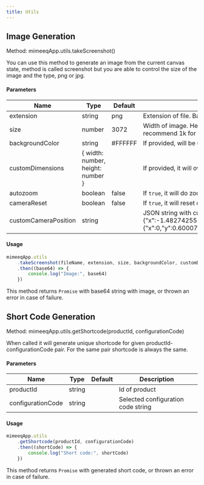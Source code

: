 ```yaml
---
title: Utils
---
```


## Image Generation

Method: mimeeqApp.utils.takeScreenshot()

You can use this method to generate an image from the current canvas state, method is called screenshot but you are able to control the size of the image and the type, png or jpg.

#### Parameters

| Name                 | Type                              | Default | Description                                                                                                                                                                                                                                                    |
| -------------------- | --------------------------------- | ------- | -------------------------------------------------------------------------------------------------------------------------------------------------------------------------------------------------------------------------------------------------------------- |
| extension            | string                            | png     | Extension of file. Based on that image has set proper MimeType. Accepts only png, jpg and jpeg.                                                                                                                                                                |
| size                 | number                            | 3072    | Width of image. Height will be set automatically based on canvas aspect ratio. On iOS powered mobiles it may cause reloads if size is bigger then 2k. We recommend 1k for ecommerce.                                                                           |
| backgroundColor      | string                            | #FFFFFF | If provided, will be used for background on jpeg file. Accepts only hex and hexa format.                                                                                                                                                                       |
| customDimensions     | { width: number, height: number } |         | If provided, it will overwrite size and/or automatically calculated height.                                                                                                                                                                                    |
| autozoom             | boolean                           | false   | If `true`, it will do zoom out on canvas to make sure product if fully visible.                                                                                                                                                                                |
| cameraReset          | boolean                           | false   | If `true`, it will reset camera to initial position (position from 1st camera at scene settings).                                                                                                                                                              |
| customCameraPosition | string                            |         | JSON string with custom camera position eg.  {"position":{"x":-1.4827425522188151,"y":1.7029008083897266,"z":-5.265221131049244},"alpha":4.4378873110317825,"beta":1.3718508759876076,"target":{"x":0,"y":0.600077748298645,"z":0},"radius":5.580080441792618} |

#### Usage

```js
mimeeqApp.utils
    .takeScreenshot(fileName, extension, size, backgroundColor, customDimensions, autozoom, cameraReset)
    .then((base64) => {
        console.log("Image:", base64)
    })
```

This method returns `Promise` with base64 string with image, or thrown an error in case of failure.


## Short Code Generation

Method: mimeeqApp.utils.getShortcode(productId, configurationCode)

When called it will generate unique shortcode for given productId-configurationCode pair. For the same pair shortcode is always the same.

#### Parameters

| Name              | Type                              | Default | Description                                                                                                                                                                          |
| ----------------- | --------------------------------- | ------- | ----------------------------------------------- |
| productId         | string                            |         | Id of product                                   |
| configurationCode | string                            |         | Selected configuration code string              |

#### Usage

```js
mimeeqApp.utils
    .getShortcode(productId, configurationCode)
    .then((shortCode) => {
        console.log("Short code:", shortCode)
    })
```

This method returns `Promise` with generated short code, or thrown an error in case of failure.
